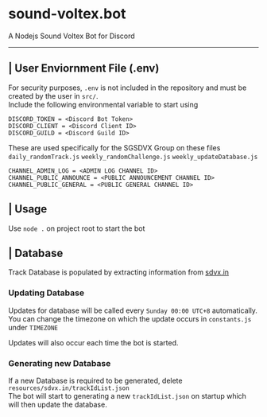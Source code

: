 # sound-voltex.bot
A Nodejs Sound Voltex Bot for Discord

---

## | User Enviornment File (.env)

For security purposes, ```.env``` is not included in the repository and must be created by the user in ```src/```.  
Include the following environmental variable to start using
```
DISCORD_TOKEN = <Discord Bot Token>
DISCORD_CLIENT = <Discord Client ID>
DISCORD_GUILD = <Discord Guild ID>
```

These are used specifically for the SGSDVX Group on these files
```daily_randomTrack.js``` ```weekly_randomChallenge.js``` ```weekly_updateDatabase.js```
```
CHANNEL_ADMIN_LOG = <ADMIN LOG CHANNEL ID>
CHANNEL_PUBLIC_ANNOUNCE = <PUBLIC ANNOUNCEMENT CHANNEL ID>
CHANNEL_PUBLIC_GENERAL = <PUBLIC GENERAL CHANNEL ID>
```

## | Usage

Use ```node .``` on project root to start the bot  
 
## | Database

Track Database is populated by extracting information from [sdvx.in](https://sdvx.in/) 

### Updating Database

Updates for database will be called every ```Sunday 00:00 UTC+8``` automatically.  
You can change the timezone on which the update occurs in ```constants.js``` under ```TIMEZONE```

Updates will also occur each time the bot is started.  

### Generating new Database

If a new Database is required to be generated, delete ```resources/sdvx.in/trackIdList.json```   
The bot will start to generating a new ```trackIdList.json``` on startup which will then update the database.
